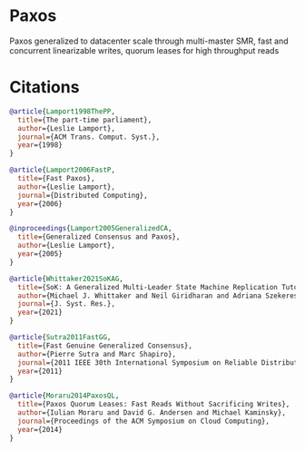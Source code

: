 # Paxos

Paxos generalized to datacenter scale through multi-master SMR, fast and concurrent linearizable writes, quorum leases for high throughput reads

# Citations

```bibtex
@article{Lamport1998ThePP,
  title={The part-time parliament},
  author={Leslie Lamport},
  journal={ACM Trans. Comput. Syst.},
  year={1998}
}
```

```bibtex
@article{Lamport2006FastP,
  title={Fast Paxos},
  author={Leslie Lamport},
  journal={Distributed Computing},
  year={2006}
}
```

```bibtex
@inproceedings{Lamport2005GeneralizedCA,
  title={Generalized Consensus and Paxos},
  author={Leslie Lamport},
  year={2005}
}
```

```bibtex
@article{Whittaker2021SoKAG,
  title={SoK: A Generalized Multi-Leader State Machine Replication Tutorial},
  author={Michael J. Whittaker and Neil Giridharan and Adriana Szekeres and Joseph M. Hellerstein and Ion Stoica},
  journal={J. Syst. Res.},
  year={2021}
}
```

```bibtex
@article{Sutra2011FastGG,
  title={Fast Genuine Generalized Consensus},
  author={Pierre Sutra and Marc Shapiro},
  journal={2011 IEEE 30th International Symposium on Reliable Distributed Systems},
  year={2011}
}
```

```bibtex
@article{Moraru2014PaxosQL,
  title={Paxos Quorum Leases: Fast Reads Without Sacrificing Writes},
  author={Iulian Moraru and David G. Andersen and Michael Kaminsky},
  journal={Proceedings of the ACM Symposium on Cloud Computing},
  year={2014}
}
```